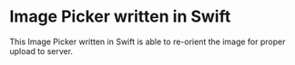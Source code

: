 # Image Picker written in Swift
This Image Picker written in Swift is able to re-orient the image for proper upload to server.
